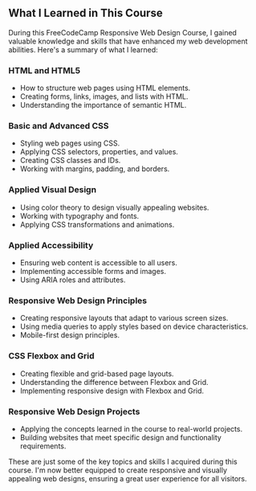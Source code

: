 ## What I Learned in This Course

During this FreeCodeCamp Responsive Web Design Course, I gained valuable knowledge and skills that have enhanced my web development abilities. Here's a summary of what I learned:

### HTML and HTML5

- How to structure web pages using HTML elements.
- Creating forms, links, images, and lists with HTML.
- Understanding the importance of semantic HTML.

### Basic and Advanced CSS

- Styling web pages using CSS.
- Applying CSS selectors, properties, and values.
- Creating CSS classes and IDs.
- Working with margins, padding, and borders.

### Applied Visual Design

- Using color theory to design visually appealing websites.
- Working with typography and fonts.
- Applying CSS transformations and animations.

### Applied Accessibility

- Ensuring web content is accessible to all users.
- Implementing accessible forms and images.
- Using ARIA roles and attributes.

### Responsive Web Design Principles

- Creating responsive layouts that adapt to various screen sizes.
- Using media queries to apply styles based on device characteristics.
- Mobile-first design principles.

### CSS Flexbox and Grid

- Creating flexible and grid-based page layouts.
- Understanding the difference between Flexbox and Grid.
- Implementing responsive design with Flexbox and Grid.

### Responsive Web Design Projects

- Applying the concepts learned in the course to real-world projects.
- Building websites that meet specific design and functionality requirements.

These are just some of the key topics and skills I acquired during this course. I'm now better equipped to create responsive and visually appealing web designs, ensuring a great user experience for all visitors.

